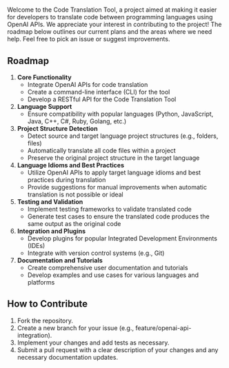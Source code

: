# 

Welcome to the Code Translation Tool, a project aimed at making it easier for developers to translate code between programming languages using OpenAI APIs. We appreciate your interest in contributing to the project! The roadmap below outlines our current plans and the areas where we need help. Feel free to pick an issue or suggest improvements.

## **Roadmap**

1. **Core Functionality**
    - Integrate OpenAI APIs for code translation
    - Create a command-line interface (CLI) for the tool
    - Develop a RESTful API for the Code Translation Tool
2. **Language Support**
    - Ensure compatibility with popular languages (Python, JavaScript, Java, C++, C#, Ruby, Golang, etc.)
3. **Project Structure Detection**
    - Detect source and target language project structures (e.g., folders, files)
    - Automatically translate all code files within a project
    - Preserve the original project structure in the target language
4. **Language Idioms and Best Practices**
    - Utilize OpenAI APIs to apply target language idioms and best practices during translation
    - Provide suggestions for manual improvements when automatic translation is not possible or ideal
5. **Testing and Validation**
    - Implement testing frameworks to validate translated code
    - Generate test cases to ensure the translated code produces the same output as the original code
6. **Integration and Plugins**
    - Develop plugins for popular Integrated Development Environments (IDEs)
    - Integrate with version control systems (e.g., Git)
7. **Documentation and Tutorials**
    - Create comprehensive user documentation and tutorials
    - Develop examples and use cases for various languages and platforms


## **How to Contribute**

1. Fork the repository.
2. Create a new branch for your issue (e.g., feature/openai-api-integration).
3. Implement your changes and add tests as necessary.
4. Submit a pull request with a clear description of your changes and any necessary documentation updates.
